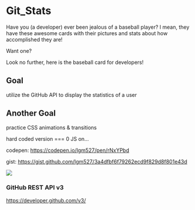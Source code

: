 # Git_Stats
Have you (a developer) ever been jealous of a baseball player? I mean, they have these awesome cards with their pictures and stats about how accomplished they are!

Want one?

Look no further, here is the baseball card for developers!


## Goal
utilize the GitHub API to display the statistics of a user

## Another Goal
practice CSS animations & transitions

hard coded version === 0 JS on...

codepen: https://codepen.io/lgm527/pen/rNxYPbd

gist: https://gist.github.com/lgm527/3a4dfbf6f79262ecd9f829d8f801e43d

![](https://j.gifs.com/3QgNXR.gif)

### GitHub REST API v3
https://developer.github.com/v3/
